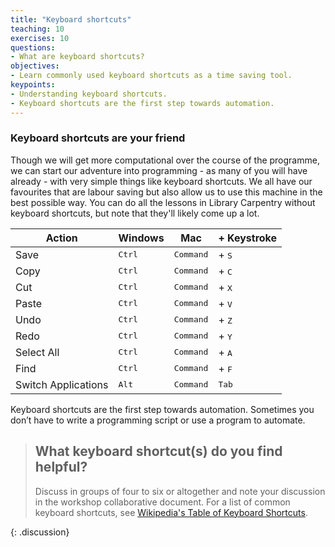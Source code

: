 ```yaml
---
title: "Keyboard shortcuts"
teaching: 10
exercises: 10
questions:
- What are keyboard shortcuts?
objectives:
- Learn commonly used keyboard shortcuts as a time saving tool.
keypoints:
- Understanding keyboard shortcuts.
- Keyboard shortcuts are the first step towards automation.
---
```


### Keyboard shortcuts are your friend

Though we will get more computational over the course of the programme, we can start our adventure into programming - as many of you will have already - with very simple things like keyboard shortcuts. We all have our favourites that are labour saving but also allow us to use this machine in the best possible way. You can do all the lessons in Library Carpentry without keyboard shortcuts, but note that they'll likely come up a lot.

Action | Windows | Mac | + Keystroke
--- | --- | --- | --- |
Save | <kbd>Ctrl</kbd> | <kbd>Command</kbd> | + <kbd>S</kbd>
Copy | <kbd>Ctrl</kbd> | <kbd>Command</kbd> | + <kbd>C</kbd>
Cut | <kbd>Ctrl</kbd> | <kbd>Command</kbd> | + <kbd>X</kbd>
Paste | <kbd>Ctrl</kbd> | <kbd>Command</kbd> | + <kbd>V</kbd>
Undo | <kbd>Ctrl</kbd> | <kbd>Command</kbd> | + <kbd>Z</kbd>
Redo | <kbd>Ctrl</kbd> | <kbd>Command</kbd> | + <kbd>Y</kbd>
Select All | <kbd>Ctrl</kbd> | <kbd>Command</kbd> | + <kbd>A</kbd>
Find | <kbd>Ctrl</kbd> | <kbd>Command</kbd> | + <kbd>F</kbd>
Switch Applications | <kbd>Alt</kbd> | <kbd>Command</kbd> | <kbd>Tab</kbd> |

Keyboard shortcuts are the first step towards automation. Sometimes you don’t have to write a programming script or use a program to automate. 

> ## What keyboard shortcut(s) do you find helpful?
>
> Discuss in groups of four to six or altogether and note your discussion in the workshop collaborative document. For a list of common keyboard shortcuts, see [Wikipedia's Table of Keyboard Shortcuts](https://en.wikipedia.org/wiki/Table_of_keyboard_shortcuts).
>
{: .discussion}
